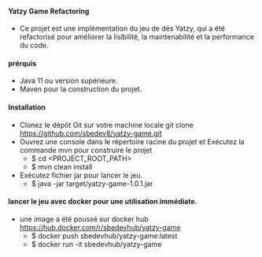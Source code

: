 #### Yatzy Game Refactoring
- Ce projet est une implémentation du jeu de dés Yatzy, qui a été refactorisé pour améliorer la lisibilité, la maintenabilité et la performance du code.

#### prérquis
- Java 11 ou version supérieure.
- Maven pour la construction du projet.

#### Installation
- Clonez le dépôt Git sur votre machine locale git clone https://github.com/sbedev8/yatzy-game.git
- Ouvrez une console dans le répertoire racine du projet et Exécutez la commande mvn pour construire le projet
    - $ cd <PROJECT_ROOT_PATH>
    - $ mvn clean install
- Exécutez fichier jar pour lancer le jeu.
    - $ java -jar target/yatzy-game-1.0.1.jar

#### lancer le jeu avec docker pour une utilisation immédiate.
- une image a été poussé sur docker hub https://hub.docker.com/r/sbedevhub/yatzy-game
  - $ docker push sbedevhub/yatzy-game:latest
  - $ docker run -it sbedevhub/yatzy-game
